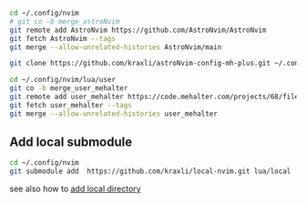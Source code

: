 
```zsh
cd ~/.config/nvim
# git co -b merge_astroNvim
git remote add AstroNvim https://github.com/AstroNvim/AstroNvim
git fetch AstroNvim --tags
git merge --allow-unrelated-histories AstroNvim/main
``` 

```zsh
git clone https://github.com/kraxli/astroNvim-config-mh-plus.git ~/.config/nvim/lua/user/
```

```zsh
cd ~/.config/nvim/lua/user
git co -b merge_user_mehalter
git remote add user_mehalter https://code.mehalter.com/projects/68/files
git fetch user_mehalter --tags
git merge --allow-unrelated-histories user_mehalter
```

## Add local submodule 

```zsh
cd ~/.config/nvim
git submodule add  https://github.com/kraxli/local-nvim.git lua/local
```

see also how to [add local directory](https://github.com/kraxli/home_dave)
